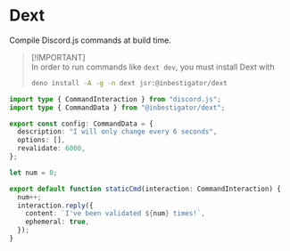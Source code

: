 # Dext

Compile Discord.js commands at build time.

> [!IMPORTANT]\
> In order to run commands like `dext dev`, you must install Dext with
>
> ```bash
> deno install -A -g -n dext jsr:@inbestigator/dext
> ```

```ts
import type { CommandInteraction } from "discord.js";
import type { CommandData } from "@inbestigator/dext";

export const config: CommandData = {
  description: "I will only change every 6 seconds",
  options: [],
  revalidate: 6000,
};

let num = 0;

export default function staticCmd(interaction: CommandInteraction) {
  num++;
  interaction.reply({
    content: `I've been validated ${num} times!`,
    ephemeral: true,
  });
}
```
